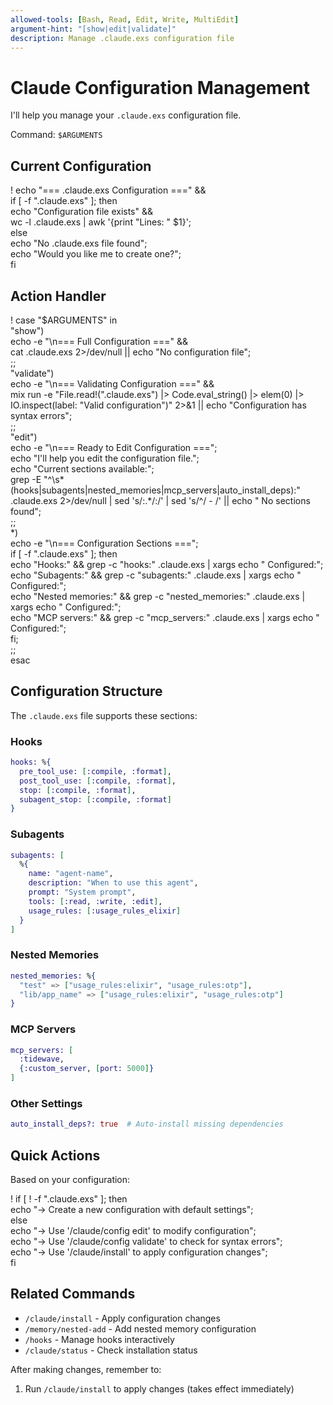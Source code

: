 ```yaml
---
allowed-tools: [Bash, Read, Edit, Write, MultiEdit]
argument-hint: "[show|edit|validate]"
description: Manage .claude.exs configuration file
---
```


# Claude Configuration Management

I'll help you manage your `.claude.exs` configuration file.

Command: `$ARGUMENTS`

## Current Configuration

! echo "=== .claude.exs Configuration ===" && \
  if [ -f ".claude.exs" ]; then \
    echo "Configuration file exists" && \
    wc -l .claude.exs | awk '{print "Lines: " $1}'; \
  else \
    echo "No .claude.exs file found"; \
    echo "Would you like me to create one?"; \
  fi

## Action Handler

! case "$ARGUMENTS" in \
    "show") \
      echo -e "\n=== Full Configuration ===" && \
      cat .claude.exs 2>/dev/null || echo "No configuration file"; \
      ;; \
    "validate") \
      echo -e "\n=== Validating Configuration ===" && \
      mix run -e "File.read!(\".claude.exs\") |> Code.eval_string() |> elem(0) |> IO.inspect(label: \"Valid configuration\")" 2>&1 || echo "Configuration has syntax errors"; \
      ;; \
    "edit") \
      echo -e "\n=== Ready to Edit Configuration ==="; \
      echo "I'll help you edit the configuration file."; \
      echo "Current sections available:"; \
      grep -E "^\s*(hooks|subagents|nested_memories|mcp_servers|auto_install_deps):" .claude.exs 2>/dev/null | sed 's/:.*/:/' | sed 's/^/  - /' || echo "  No sections found"; \
      ;; \
    *) \
      echo -e "\n=== Configuration Sections ==="; \
      if [ -f ".claude.exs" ]; then \
        echo "Hooks:" && grep -c "hooks:" .claude.exs | xargs echo "  Configured:"; \
        echo "Subagents:" && grep -c "subagents:" .claude.exs | xargs echo "  Configured:"; \
        echo "Nested memories:" && grep -c "nested_memories:" .claude.exs | xargs echo "  Configured:"; \
        echo "MCP servers:" && grep -c "mcp_servers:" .claude.exs | xargs echo "  Configured:"; \
      fi; \
      ;; \
  esac

## Configuration Structure

The `.claude.exs` file supports these sections:

### Hooks
```elixir
hooks: %{
  pre_tool_use: [:compile, :format],
  post_tool_use: [:compile, :format],
  stop: [:compile, :format],
  subagent_stop: [:compile, :format]
}
```

### Subagents
```elixir
subagents: [
  %{
    name: "agent-name",
    description: "When to use this agent",
    prompt: "System prompt",
    tools: [:read, :write, :edit],
    usage_rules: [:usage_rules_elixir]
  }
]
```

### Nested Memories
```elixir
nested_memories: %{
  "test" => ["usage_rules:elixir", "usage_rules:otp"],
  "lib/app_name" => ["usage_rules:elixir", "usage_rules:otp"]
}
```

### MCP Servers
```elixir
mcp_servers: [
  :tidewave,
  {:custom_server, [port: 5000]}
]
```

### Other Settings
```elixir
auto_install_deps?: true  # Auto-install missing dependencies
```

## Quick Actions

Based on your configuration:

! if [ ! -f ".claude.exs" ]; then \
    echo "→ Create a new configuration with default settings"; \
  else \
    echo "→ Use '/claude/config edit' to modify configuration"; \
    echo "→ Use '/claude/config validate' to check for syntax errors"; \
    echo "→ Use '/claude/install' to apply configuration changes"; \
  fi

## Related Commands

- `/claude/install` - Apply configuration changes
- `/memory/nested-add` - Add nested memory configuration
- `/hooks` - Manage hooks interactively
- `/claude/status` - Check installation status

After making changes, remember to:
1. Run `/claude/install` to apply changes (takes effect immediately)
